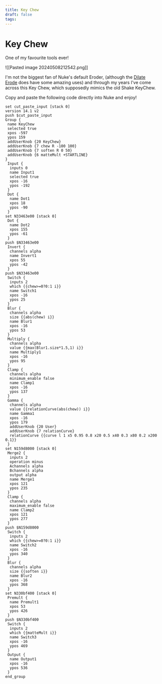 ```yaml
---
title: Key Chew
draft: false
tags:
---
```

# Key Chew

One of my favourite tools ever!

![[Pasted image 20240508212542.png]]

I'm not the biggest fan of Nuke's default Eroder, (although the [Dilate Erode](https://publish.obsidian.md/vfx/Dilate+Erode) does have some amazing uses) and through my years I've come across this Key Chew, which supposedly mimics the old Shake KeyChew.

Copy and paste the following code directly into Nuke and enjoy!

```
set cut_paste_input [stack 0]
version 14.1 v2
push $cut_paste_input
Group {
 name KeyChew
 selected true
 xpos -597
 ypos 159
 addUserKnob {20 KeyChew}
 addUserKnob {7 chew R -100 100}
 addUserKnob {7 soften R 0 50}
 addUserKnob {6 matteMult +STARTLINE}
}
 Input {
  inputs 0
  name Input1
  selected true
  xpos -16
  ypos -192
 }
 Dot {
  name Dot1
  xpos 18
  ypos -90
 }
set N33463e00 [stack 0]
 Dot {
  name Dot2
  xpos 155
  ypos -61
 }
push $N33463e00
 Invert {
  channels alpha
  name Invert1
  xpos 55
  ypos -42
 }
push $N33463e00
 Switch {
  inputs 2
  which {{chew>=0?0:1 i}}
  name Switch1
  xpos -16
  ypos 25
 }
 Blur {
  channels alpha
  size {{abs(chew) i}}
  name Blur1
  xpos -16
  ypos 53
 }
 Multiply {
  channels alpha
  value {{max(Blur1.size*1.5,1) i}}
  name Multiply1
  xpos -16
  ypos 95
 }
 Clamp {
  channels alpha
  minimum_enable false
  name Clamp1
  xpos -16
  ypos 137
 }
 Gamma {
  channels alpha
  value {{relationCurve(abs(chew)) i}}
  name Gamma1
  xpos -16
  ypos 179
  addUserKnob {20 User}
  addUserKnob {7 relationCurve}
  relationCurve {{curve l 1 x5 0.95 0.8 x20 0.5 x40 0.3 x80 0.2 x200 0.1}}
 }
set N159d8000 [stack 0]
 Merge2 {
  inputs 2
  operation minus
  Achannels alpha
  Bchannels alpha
  output alpha
  name Merge1
  xpos 121
  ypos 235
 }
 Clamp {
  channels alpha
  maximum_enable false
  name Clamp2
  xpos 121
  ypos 277
 }
push $N159d8000
 Switch {
  inputs 2
  which {{chew>=0?0:1 i}}
  name Switch2
  xpos -16
  ypos 340
 }
 Blur {
  channels alpha
  size {{soften i}}
  name Blur2
  xpos -16
  ypos 368
 }
set N330bf400 [stack 0]
 Premult {
  name Premult1
  xpos 53
  ypos 426
 }
push $N330bf400
 Switch {
  inputs 2
  which {{matteMult i}}
  name Switch3
  xpos -16
  ypos 469
 }
 Output {
  name Output1
  xpos -16
  ypos 536
 }
end_group
```
